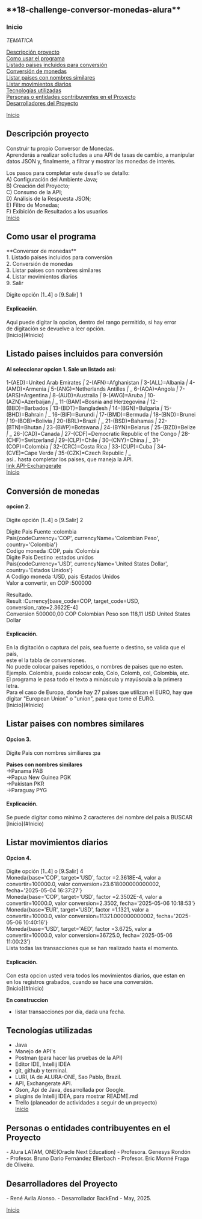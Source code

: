 <h2>**18-challenge-conversor-monedas-alura**</h2>
<h3>Inicio</h3>
<em> TEMATICA </em>

[Descripción proyecto](#descripción-proyecto) \
[Como usar el programa](#como-usar-el-programa) \
[Listado paises incluidos para conversión](#listado-de-paises-incluidos-para-conversión) \
[Conversión de monedas](#Conversión-de-monedas) \
[Listar paises con nombres similares](#Listar-paises-con-nombres-similares)\
[Listar movimientos diarios](#Listar-movimientos-diarios) \
[Tecnologías utilizadas](#Tecnologías-utilizadas) \
[Personas o entidades contribuyentes en el Proyecto](#Personas-o-entidades-contribuyentes-en-el-Proyecto) \
[Desarrolladores del Proyecto](#Desarrolladores-del-Proyecto) 

[Inicio](#Inicio)
<h2>Descripción proyecto</h2>
Construir tu propio Conversor de Monedas. <br/> 
Aprenderás a realizar solicitudes a una API de tasas de cambio, a manipular datos JSON y,
finalmente, a filtrar y mostrar las monedas de interés.<br/>

Los pasos para completar este desafío se detallo:\
A) Configuración del Ambiente Java;\
B) Creación del Proyecto;\
C) Consumo de la API;\
D) Análisis de la Respuesta JSON;\
E) Filtro de Monedas;\
F) Exibición de Resultados a los usuarios </br>
[Inicio](#Inicio)
<h2>Como usar el programa</h2>
**Conversor de monedas**   <br/>
1. Listado paises incluidos para conversión <br/>
2. Conversión de monedas <br/>
3. Listar paises con nombres similares <br/>
4. Listar movimientos diarios <br/>
9. Salir <br/>

Digite opción [1..4] o [9.Salir] 1
<h4>Explicación.</h4>
Aqui puede digitar la opcion, dentro del rango permitido, si hay error </br>
de digitación se devuelve a leer opción. </br>
[Inicio](#Inicio)

<h2>Listado paises incluidos para conversión</h2>
<h4>Al seleccionar opcion 1. Sale un listado asi:</h4>

1-(AED)=United Arab Emirates *|* 2-(AFN)=Afghanistan *|* 3-(ALL)=Albania *|* 4-(AMD)=Armenia *|* 5-(ANG)=Netherlands Antilles *|* _
6-(AOA)=Angola *|* 7-(ARS)=Argentina *|* 8-(AUD)=Australia *|* 9-(AWG)=Aruba *|* 10-(AZN)=Azerbaijan *|* _
11-(BAM)=Bosnia and Herzegovina *|* 12-(BBD)=Barbados *|* 13-(BDT)=Bangladesh *|* 14-(BGN)=Bulgaria *|* 15-(BHD)=Bahrain *|* _
16-(BIF)=Burundi *|* 17-(BMD)=Bermuda *|* 18-(BND)=Brunei *|* 19-(BOB)=Bolivia *|* 20-(BRL)=Brazil *|* _
21-(BSD)=Bahamas *|* 22-(BTN)=Bhutan *|* 23-(BWP)=Botswana *|* 24-(BYN)=Belarus *|* 25-(BZD)=Belize *|* _
26-(CAD)=Canada *|* 27-(CDF)=Democratic Republic of the Congo *|* 28-(CHF)=Switzerland *|* 29-(CLP)=Chile *|* 30-(CNY)=China *|* _
31-(COP)=Colombia *|* 32-(CRC)=Costa Rica *|* 33-(CUP)=Cuba *|* 34-(CVE)=Cape Verde *|* 35-(CZK)=Czech Republic *|* _ <br/>
asi.. hasta completar los paises, que maneja la API.<br/>
[link API-Exchangerate](https://www.exchangerate-api.com/docs/overview) </br>
[Inicio](#Inicio)


<h2>Conversión de monedas</h2>
<h4>opcion 2.</h4>
Digite opción [1..4] o [9.Salir] 2

Digite Pais Fuente :colombia <br/>
Pais{codeCurrency='COP', currencyName='Colombian Peso', country='Colombia'} <br/>
Codigo moneda :COP, pais :Colombia <br/>
Digite Pais Destino :estados unidos <br/>
Pais{codeCurrency='USD', currencyName='United States Dollar', country='Estados Unidos'} <br/>
A Codigo moneda :USD, pais :Estados Unidos <br/>
Valor a convertir, en COP :500000 

Resultado.\
Result :Currency[base_code=COP, target_code=USD, conversion_rate=2.3622E-4] <br/>
Conversion 500000,00  COP   Colombian Peso son 118,11  USD United States Dollar <br/>
<h4>Explicación.</h4>
En la digitación o captura del pais, sea fuente o destino, se valida que el país, <br/> 
este el la tabla de conversiones.<br/> 
No puede colocar paises repetidos, o nombres de paises que no esten. <br/>
Ejemplo. Colombia, puede colocar colo, Colo, Colomb, col, Colombia, etc. <br/>
El programa le pasa todo el texto a minúscula y mayúscula a la primera letra.<br/>
Para el caso de Europa, donde hay 27 paises que utilizan el EURO, hay que digitar
"European Union" o "union", para que tome el EURO. </br>
[Inicio](#Inicio)

<h2>Listar paises con nombres similares</h2>
<h4>Opcion 3.</h4> 

Dígite Pais con nombres similiares :pa

**Paises con nombres similares** <br/>
->Panama PAB <br/>
->Papua New Guinea PGK <br/>
->Pakistan PKR <br/>
->Paraguay PYG <br/>
<h4>Explicación.</h4>
Se puede digitar como minimo 2 caracteres del nombre del pais a BUSCAR <br/>
[Inicio](#Inicio)

<h2>Listar movimientos diarios</h2>
<h4>Opcion 4.</h4>
Digite opción [1..4] o [9.Salir] 4 <br/>
Moneda{base='COP', target='USD', factor =2.3618E-4, valor a convertir=100000.0, valor conversion=23.618000000000002, fecha='2025-05-04 16:37:27'} <br/> 
Moneda{base='COP', target='USD', factor =2.3502E-4, valor a convertir=10000.0, valor conversion=2.3502, fecha='2025-05-06 10:18:53'} <br/>
Moneda{base='EUR', target='USD', factor =1.1321, valor a convertir=10000.0, valor conversion=11321.000000000002, fecha='2025-05-06 10:40:16'} <br/>
Moneda{base='USD', target='AED', factor =3.6725, valor a convertir=10000.0, valor conversion=36725.0, fecha='2025-05-06 11:00:23'} <br/>
Lista todas las transacciones que se han realizado hasta el momento. <br/>

<h4>Explicación.</h4>
Con esta opcion usted vera todos los movimientos diarios, que estan en <br/>
en los registros grabados, cuando se hace una conversión. <br/>
[Inicio](#Inicio)

**En construccion**  <br/>
- listar transacciones por día, dada una fecha. <br/>

<h2>Tecnologías utilizadas</h2>

- Java
- Manejo de API's
- Postman  (para hacer las pruebas de la API)
- Editor IDE, Intellij IDEA
- git, github y terminal.
- LURI, IA de ALURA-ONE, Sao Pablo, Brazil.
- API, Exchangerate API.
- Gson, Api de Java, desarrollada por Google.
- plugins de Intellij IDEA, para mostrar README.md
- Trello (planeador de actividades a seguir de un proyecto) </br>
  [Inicio](#Inicio)

<h2>Personas o entidades contribuyentes en el Proyecto</h2>
- Alura LATAM, ONE(Oracle Next Education) 
- Profesora. Genesys Rondón </br>
- Profesor. Bruno Dario Fernández Ellerbach
- Profesor. Eric Monné Fraga de Oliveira.

<h2>Desarrolladores del Proyecto</h2>
- René Avila Alonso.
- Desarrollador BackEnd
- May, 2025. </br>

[Inicio](#Inicio)



